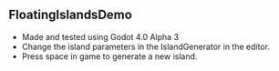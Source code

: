 ## FloatingIslandsDemo

- Made and tested using Godot 4.0 Alpha 3
- Change the island parameters in the IslandGenerator in the editor.
- Press space in game to generate a new island.